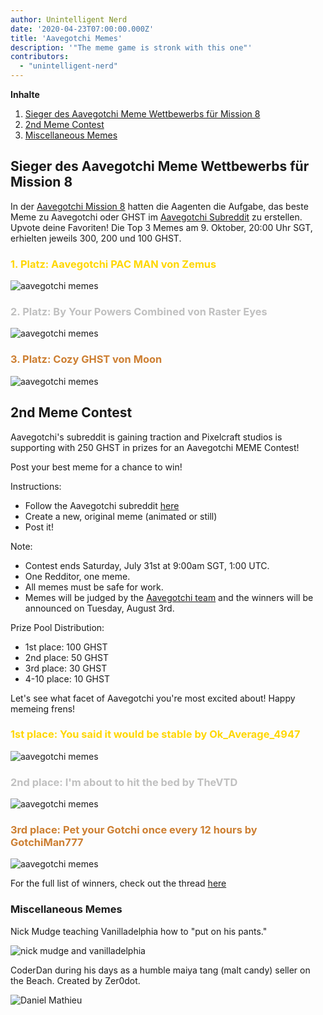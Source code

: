 ```yaml
---
author: Unintelligent Nerd
date: '2020-04-23T07:00:00.000Z'
title: 'Aavegotchi Memes'
description: '"The meme game is stronk with this one"'
contributors:
  - "unintelligent-nerd"
---
```


<div class="contentsBox">

**Inhalte**

<ol>
<li><a href=#aavegotchi-mission-8-meme-contest-winners>Sieger des Aavegotchi Meme Wettbewerbs für Mission 8</a></li>
<li><a href=#2nd-meme-contest>2nd Meme Contest</a></li>
<li><a href=#miscellaneous-memes>Miscellaneous Memes</a></li>
</ol>

</div>

## Sieger des Aavegotchi Meme Wettbewerbs für Mission 8

In der [Aavegotchi Mission 8](/missions) hatten die Aagenten die Aufgabe, das beste Meme zu Aavegotchi oder GHST im [Aavegotchi Subreddit](https://www.reddit.com/r/Aavegotchi/) zu erstellen. Upvote deine Favoriten! Die Top 3 Memes am 9. Oktober, 20:00 Uhr SGT, erhielten jeweils 300, 200 und 100 GHST.

### <span style="color:gold">1. Platz: Aavegotchi PAC MAN von Zemus</span>

<img class="bodyImage" src="/memes/AavegotchiPACMAN.jpg" alt = "aavegotchi memes" />

### <span style="color:silver">2. Platz: By Your Powers Combined von Raster Eyes</span>

<img class="bodyImage" src="/memes/byyourpowerscombined.png" alt = "aavegotchi memes" />

### <span style="color:#cd7f32">3. Platz: Cozy GHST von Moon</span>

<img class="bodyImage" src="/memes/CozyGHST.jpg" alt = "aavegotchi memes" />

## 2nd Meme Contest

Aavegotchi's subreddit is gaining traction and Pixelcraft studios is supporting with 250 GHST in prizes for an Aavegotchi MEME Contest!

Post your best meme for a chance to win!

Instructions:
* Follow the Aavegotchi subreddit [here](https://www.reddit.com/r/Aavegotchi/)
* Create a new, original meme (animated or still)
* Post it!

Note:
* Contest ends Saturday, July 31st at 9:00am SGT, 1:00 UTC.
* One Redditor, one meme.
* All memes must be safe for work.
* Memes will be judged by the [Aavegotchi team](/team) and the winners will be announced on Tuesday, August 3rd.

Prize Pool Distribution:

* 1st place: 100 GHST
* 2nd place: 50 GHST
* 3rd place: 30 GHST
* 4-10 place: 10 GHST

Let's see what facet of Aavegotchi you're most excited about! Happy memeing frens!

### <span style="color:gold">1st place: You said it would be stable by Ok_Average_4947</span>

<img class="bodyImage" src="/memes/you-said-it-would-be-stable.jpg" alt = "aavegotchi memes" />

### <span style="color:silver">2nd place: I'm about to hit the bed by TheVTD</span>

<img class="bodyImage" src="/memes/im-about-to-hit-the-bed.jpg" alt = "aavegotchi memes" />

### <span style="color:#cd7f32">3rd place: Pet your Gotchi once every 12 hours by GotchiMan777</span>

<img class="bodyImage" src="/memes/pet-gotchi.png" alt = "aavegotchi memes" />

For the full list of winners, check out the thread [here](https://www.reddit.com/r/Aavegotchi/comments/oxieux/winners_of_the_meme_contest/)

### Miscellaneous Memes

Nick Mudge teaching Vanilladelphia how to "put on his pants."

<img class="bodyImage" src="/memes/nickmudgeandvan.png" alt = "nick mudge and vanilladelphia" />

CoderDan during his days as a humble maiya tang (malt candy) seller on the Beach. Created by Zer0dot.

<img class="bodyImage" src="/memes/daniel-mathieu-maiyatang.png" alt = "Daniel Mathieu" />
